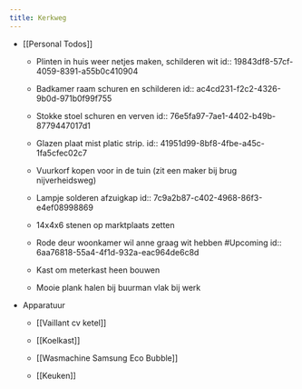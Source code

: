 ```yaml
---
title: Kerkweg
---
```


- [[Personal Todos]]
	 - Plinten in huis weer netjes maken, schilderen wit
id:: 19843df8-57cf-4059-8391-a55b0c410904

	 - Badkamer raam schuren en schilderen
id:: ac4cd231-f2c2-4326-9b0d-971b0f99f755

	 - Stokke stoel schuren en verven
id:: 76e5fa97-7ae1-4402-b49b-8779447017d1

	 - Glazen plaat mist platic strip. 
id:: 41951d99-8bf8-4fbe-a45c-1fa5cfec02c7

	 - Vuurkorf kopen voor in de tuin (zit een maker bij brug nijverheidsweg)

	 - Lampje solderen afzuigkap
id:: 7c9a2b87-c402-4968-86f3-e4ef08998869

	 - 14x4x6 stenen op marktplaats zetten

	 - Rode deur woonkamer wil anne graag wit hebben #Upcoming
id:: 6aa76818-55a4-4f1d-932a-eac964de6c8d

	 - Kast om meterkast heen bouwen

	 - Mooie plank halen bij buurman vlak bij werk

- Apparatuur
	 - [[Vaillant cv ketel]]

	 - [[Koelkast]]

	 - [[Wasmachine Samsung Eco Bubble]]

	 - [[Keuken]]
